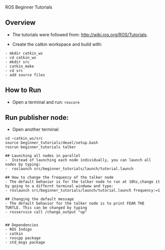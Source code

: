 ROS Beginner Tutorials 

## Overview

-  The tutorials were followed from: http://wiki.ros.org/ROS/Tutorials. 

 
- Create the catkin workspace and build with:
```
- mkdir catkin_ws
- cd catkin_ws
- mkdir src
- catkin_make
- cd src
- add source files 
```

## How to Run
- Open a terminal and run: ```roscore```

## Run publisher node:
- Open another terminal:
```
cd ~catkin_ws/src
source beginner_tutorials/devel/setup.bash
rosrun beginner_tutorials talker

## Launching all nodes in parallel
-  Instead of launching each node individually, you can launch all nodes by typing:
-  roslaunch src/beginner_tutorials/launch/tutorial.launch

## How to change the frequency of the talker node
- The default behavior is for the talker node to run at 10hz,change it by going to a differnt terminal windwow and type:
- roslaunch src/beginner_tutorials/launch/tutorial.launch frequency:=1

## Changing the default message
- The default behavior for the talker node is to print FEAR THE TURTLE. This can be changed by typing
- rosservice call /change_output "up"
 

## Dependencies
- ROS Indigo
- catkin
- roscpp package
- std_msgs package
